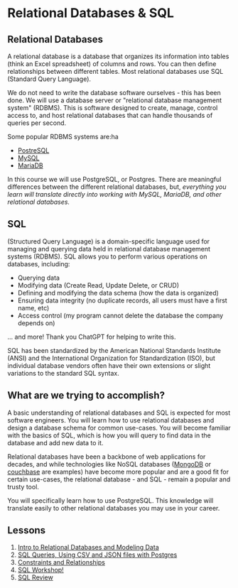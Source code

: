 # Relational Databases & SQL

## Relational Databases

A relational database is a database that organizes its information into tables (think an Excel spreadsheet) of columns and rows. You can then define relationships between different tables. Most relational databases use SQL (Standard Query Language).

We do not need to write the database software ourselves - this has been done. We will use a database server or "relational database management system" (RDBMS). This is software designed to create, manage, control access to, and host relational databases that can handle thousands of queries per second.

Some popular RDBMS systems are:ha

- [PostreSQL](https://www.postgresql.org/)
- [MySQL](https://www.mysql.com/)
- [MariaDB](https://mariadb.org/)

In this course we will use PostgreSQL, or Postgres. There are meaningful differences between the different relational databases, but, *everything you learn will translate directly into working with MySQL, MariaDB, and other relational databases.*

## SQL

(Structured Query Language) is a domain-specific language used for managing and querying data held in relational database management systems (RDBMS). SQL allows you to perform various operations on databases, including:

- Querying data
- Modifying data (Create Read, Update Delete, or CRUD)
- Defining and modifying the data schema (how the data is organized)
- Ensuring data integrity (no duplicate records, all users must have a first name, etc)
- Access control (my program cannot delete the database the company depends on)

... and more! Thank you ChatGPT for helping to write this.

SQL has been standardized by the American National Standards Institute (ANSI) and the International Organization for Standardization (ISO), but individual database vendors often have their own extensions or slight variations to the standard SQL syntax.

## What are we trying to accomplish?

A basic understanding of relational databases and SQL is expected for most software engineers. You will learn how to use relational databases and design a database schema for common use-cases. You will become familiar with the basics of SQL, which is how you will query to find data in the database and add new data to it.

Relational databases have been a backbone of web applications for decades, and while technologies like NoSQL databases ([MongoDB](https://www.mongodb.com/) or [couchbase](https://www.couchbase.com/) are examples) have become more popular and are a good fit for certain use-cases, the relational database - and SQL - remain a popular and trusty tool.

You will specifically learn how to use PostgreSQL. This knowledge will translate easily to other relational databases you may use in your career.

## Lessons

1. [Intro to Relational Databases and Modeling Data](./1-intro-sql-basic-schema-design/README.md)
2. [SQL Queries, Using CSV and JSON files with Postgres](./2-queries-csv-json/README.md)
3. [Constraints and Relationships](./3-constraints-relationships/README.md)
4. [SQL Workshop!](./4-sql-workshop/README.md)
5. [SQL Review](./5-sql-review/README.md)